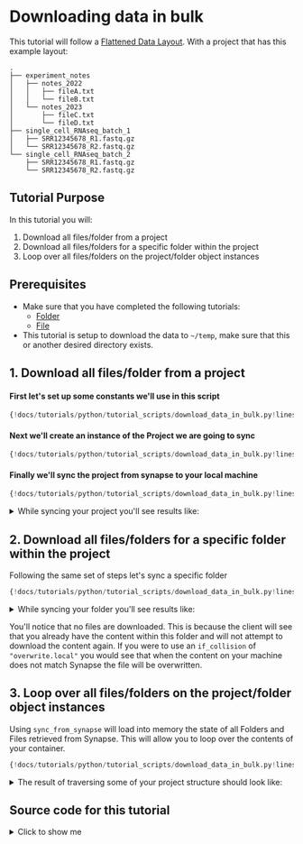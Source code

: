 # Downloading data in bulk
This tutorial will follow a
[Flattened Data Layout](../../explanations/structuring_your_project.md#flattened-data-layout-example).
With a project that has this example layout:
```
.
├── experiment_notes
│   ├── notes_2022
│   │   ├── fileA.txt
│   │   └── fileB.txt
│   └── notes_2023
│       ├── fileC.txt
│       └── fileD.txt
├── single_cell_RNAseq_batch_1
│   ├── SRR12345678_R1.fastq.gz
│   └── SRR12345678_R2.fastq.gz
└── single_cell_RNAseq_batch_2
    ├── SRR12345678_R1.fastq.gz
    └── SRR12345678_R2.fastq.gz
```

## Tutorial Purpose
In this tutorial you will:

1. Download all files/folder from a project
1. Download all files/folders for a specific folder within the project
1. Loop over all files/folders on the project/folder object instances


## Prerequisites
* Make sure that you have completed the following tutorials:
    * [Folder](./folder.md)
    * [File](./file.md)
* This tutorial is setup to download the data to `~/temp`, make sure that this or
another desired directory exists.


## 1. Download all files/folder from a project

#### First let's set up some constants we'll use in this script
```python
{!docs/tutorials/python/tutorial_scripts/download_data_in_bulk.py!lines=5-20}
```

#### Next we'll create an instance of the Project we are going to sync
```python
{!docs/tutorials/python/tutorial_scripts/download_data_in_bulk.py!lines=23}
```

#### Finally we'll sync the project from synapse to your local machine
```python
{!docs/tutorials/python/tutorial_scripts/download_data_in_bulk.py!lines=25-30}
```

<details class="example">
  <summary>While syncing your project you'll see results like:</summary>
```
Syncing Project (syn53185532:My uniquely named project about Alzheimer's Disease) from Synapse.
Syncing Folder (syn53205630:experiment_notes) from Synapse.
Syncing Folder (syn53205632:notes_2022) from Synapse.
Syncing Folder (syn53205629:single_cell_RNAseq_batch_1) from Synapse.
Syncing Folder (syn53205656:single_cell_RNAseq_batch_2) from Synapse.
Syncing Folder (syn53205631:notes_2023) from Synapse.
Downloading  [####################]100.00%   4.0bytes/4.0bytes (1.8kB/s) fileA.txt Done...
Downloading  [####################]100.00%   3.0bytes/3.0bytes (1.1kB/s) SRR92345678_R1.fastq.gz Done...
Downloading  [####################]100.00%   4.0bytes/4.0bytes (1.7kB/s) SRR12345678_R1.fastq.gz Done...
Downloading  [####################]100.00%   4.0bytes/4.0bytes (1.9kB/s) fileC.txt Done...
Downloading  [####################]100.00%   4.0bytes/4.0bytes (2.7kB/s) fileB.txt Done...
Downloading  [####################]100.00%   4.0bytes/4.0bytes (2.7kB/s) SRR12345678_R2.fastq.gz Done...
Downloading  [####################]100.00%   4.0bytes/4.0bytes (2.6kB/s) SRR12345678_R2.fastq.gz Done...
Downloading  [####################]100.00%   4.0bytes/4.0bytes (1.8kB/s) SRR12345678_R1.fastq.gz Done...
Downloading  [####################]100.00%   3.0bytes/3.0bytes (1.5kB/s) SRR92345678_R2.fastq.gz Done...
Downloading  [####################]100.00%   4.0bytes/4.0bytes (1.6kB/s) fileD.txt Done...
['single_cell_RNAseq_batch_2', 'single_cell_RNAseq_batch_1', 'experiment_notes']
```
</details>

## 2. Download all files/folders for a specific folder within the project

Following the same set of steps let's sync a specific folder

```python
{!docs/tutorials/python/tutorial_scripts/download_data_in_bulk.py!lines=33-37}
```

<details class="example">
  <summary>While syncing your folder you'll see results like:</summary>
```
Syncing Folder (syn53205630:experiment_notes) from Synapse.
Syncing Folder (syn53205632:notes_2022) from Synapse.
Syncing Folder (syn53205631:notes_2023) from Synapse.
['notes_2022', 'notes_2023']
```
</details>


You'll notice that no files are downloaded. This is because the client will
see that you already have the content within this folder and will not attempt to
download the content again. If you were to use an `if_collision` of `"overwrite.local"`
you would see that when the content on your machine does not match Synapse the file
will be overwritten.

## 3. Loop over all files/folders on the project/folder object instances
Using `sync_from_synapse` will load into memory the state of all Folders and Files
retrieved from Synapse. This will allow you to loop over the contents of your container.

```python
{!docs/tutorials/python/tutorial_scripts/download_data_in_bulk.py!lines=40-49}
```

<details class="example">
  <summary>The result of traversing some of your project structure should look like:</summary>
```
Folder at root: experiment_notes
Folder in experiment_notes: notes_2022
File in notes_2022: fileA.txt
File in notes_2022: fileB.txt
Folder in experiment_notes: notes_2023
File in notes_2023: fileC.txt
File in notes_2023: fileD.txt
Folder at root: single_cell_RNAseq_batch_1
File in single_cell_RNAseq_batch_1: SRR12345678_R1.fastq.gz
File in single_cell_RNAseq_batch_1: SRR12345678_R2.fastq.gz
File in single_cell_RNAseq_batch_1: SRR92345678_R1.fastq.gz
File in single_cell_RNAseq_batch_1: SRR92345678_R2.fastq.gz
Folder at root: single_cell_RNAseq_batch_2
File in single_cell_RNAseq_batch_2: SRR12345678_R1.fastq.gz
File in single_cell_RNAseq_batch_2: SRR12345678_R2.fastq.gz
```
</details>

## Source code for this tutorial

<details class="quote">
  <summary>Click to show me</summary>

```python
{!docs/tutorials/python/tutorial_scripts/download_data_in_bulk.py!}
```
</details>
